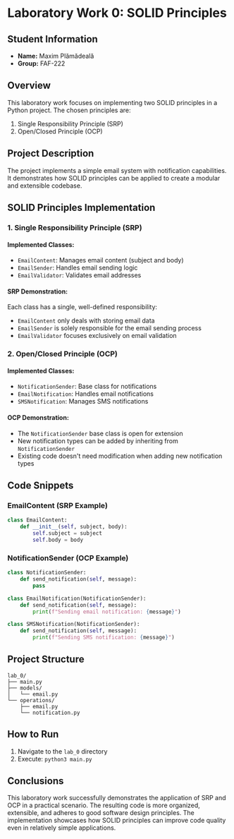 # Laboratory Work 0: SOLID Principles

## Student Information
- **Name:** Maxim Plămădeală
- **Group:** FAF-222

## Overview
This laboratory work focuses on implementing two SOLID principles in a Python project. The chosen principles are:
1. Single Responsibility Principle (SRP)
2. Open/Closed Principle (OCP)

## Project Description
The project implements a simple email system with notification capabilities. It demonstrates how SOLID principles can be applied to create a modular and extensible codebase.

## SOLID Principles Implementation

### 1. Single Responsibility Principle (SRP)

#### Implemented Classes:
- `EmailContent`: Manages email content (subject and body)
- `EmailSender`: Handles email sending logic
- `EmailValidator`: Validates email addresses

#### SRP Demonstration:
Each class has a single, well-defined responsibility:
- `EmailContent` only deals with storing email data
- `EmailSender` is solely responsible for the email sending process
- `EmailValidator` focuses exclusively on email validation

### 2. Open/Closed Principle (OCP)

#### Implemented Classes:
- `NotificationSender`: Base class for notifications
- `EmailNotification`: Handles email notifications
- `SMSNotification`: Manages SMS notifications

#### OCP Demonstration:
- The `NotificationSender` base class is open for extension
- New notification types can be added by inheriting from `NotificationSender`
- Existing code doesn't need modification when adding new notification types

## Code Snippets

### EmailContent (SRP Example)
```python
class EmailContent:
    def __init__(self, subject, body):
        self.subject = subject
        self.body = body
```

### NotificationSender (OCP Example)
```python
class NotificationSender:
    def send_notification(self, message):
        pass

class EmailNotification(NotificationSender):
    def send_notification(self, message):
        print(f"Sending email notification: {message}")

class SMSNotification(NotificationSender):
    def send_notification(self, message):
        print(f"Sending SMS notification: {message}")
```

## Project Structure
```
lab_0/
├── main.py
├── models/
│   └── email.py
└── operations/
    ├── email.py
    └── notification.py
```

## How to Run
1. Navigate to the `lab_0` directory
2. Execute: `python3 main.py`

## Conclusions
This laboratory work successfully demonstrates the application of SRP and OCP in a practical scenario. The resulting code is more organized, extensible, and adheres to good software design principles. The implementation showcases how SOLID principles can improve code quality even in relatively simple applications.



